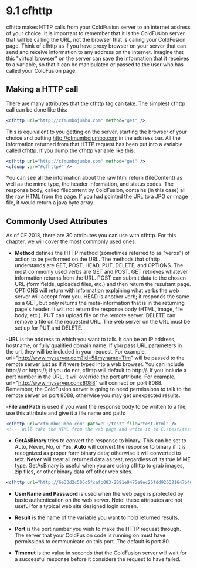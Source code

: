 # 9.1 cfhttp

cfhttp makes HTTP calls from your ColdFusion server to an internet
address of your choice. It is important to remember that it is the
ColdFusion server that will be calling the URL, not the browser that is
calling your ColdFusion page. Think of cfhttp as if you have proxy
browser on your server that can send and receive information to any
address on the internet. Imagine that this "virtual browser" on the
server can save the information that it receives to a variable, so that
it can be manipulated or passed to the user who has called your
ColdFusion page.

## Making a HTTP call

There are many attributes that the cfhttp tag can take. The simplest
cfhttp call can be done like this:

```cfml
<cfhttp url="http://cfmumbojumbo.com" method="get" />
```

This is equivalent to you getting on the server, starting the browser of
your choice and putting http://cfmumbojumbo.com in the address bar. All
the information returned from that HTTP request has been put into a
variable called cfhttp. If you dump the cfhttp variable like this:

```cfml
<cfhttp url="http://cfmumbojumbo.com" method="get" />
<cfdump var="#cfhttp#" />
```

You can see all the information about the raw html return (fileContent)
as well as the mime type, the header information, and status codes. The
response body, called filecontent by ColdFusion, contains (in this case)
all the raw HTML from the page. If you had pointed the URL to a JPG or
image file, it would return a java byte array.

## Commonly Used Attributes

As of CF 2018, there are 30 attributes you can use with cfhttp. For this
chapter, we will cover the most commonly used ones:

- **Method** defines the HTTP method (sometimes referred to as "verbs") of
action to be performed on the URL. The methods that cfhttp understands
are GET, POST, HEAD, PUT, DELETE, and OPTIONS. The most commonly used
verbs are GET and POST. GET retrieves whatever information returns from
the URL. POST can submit data to the chosen URL (form fields, uploaded
files, etc.) and then return the resultant page. OPTIONS will return
with information explaining what verbs the web server will accept from
you. HEAD is another verb; it responds the same as a GET, but only
returns the meta-information that is in the returning page's header. It
will not return the response body (HTML, image, file body, etc.). PUT
can upload file on the remote server. DELETE can remove a file on the
requested URL. The web server on the URL must be set up for PUT and
DELETE.

-**URL** is the address to which you want to talk. It can be an IP
address, hostname, or fully qualified domain name. If you pass URL
parameters in the url, they will be included in your request. For
example, url="http://www.myserver.com?id=5&myname=Tim" will be passed to
the remote server just as if it were typed into a web browser. You can
include http:// or https://; if you do not, cfhttp will default to
http://. If you include a port number in the URL, it will override the
port attribute. For example, url="http://www.myserver.com:8088" will
connect on port 8088. Remember, the ColdFusion server is going to need
permissions to talk to the remote server on port 8088, otherwise you may
get unexpected results.

-**File and Path** is used if you want the response body to be written to
a file; use this attribute and give it a file name and path:

```cfml
<cfhttp url="cfmumbojumbo.com" path="C:/test" file="test.html" />
<!--- Will take the HTML from the web page and write it to C:/test/test.html on your ColdFusion server. --->
```

- **GetAsBinary** tries to convert the response to binary. This can be set
to Auto, Never, No, or Yes. **Auto** will convert the response to binary
if it is recognized as proper form binary data; otherwise it will
converted to text. **Never** will treat all returned data as test,
regardless of its true MIME type. GetAsBinary is useful when you are
using cfhttp to grab images, zip files, or other binary data off other
web sites.

```cfml
<cfhttp url="http://6e33d2c506c5fcafb083-2091e9475e9ec26fdd926321647b46b0.r56.cf1.rackcdn.com/tim-bennadel.png" />
```

- **UserName and Password** is used when the web page is protected by
basic authentication on the web server. Note: these attributes are not
useful for a typical web site designed login screen.

- **Result** is the name of the variable you want to hold returned
results.

- **Port** is the port number you wish to make the HTTP request
through. The server that your ColdFusion code is running on must
have permissions to communicate on this port. The default is port 80.

- **Timeout** is the value in seconds that the ColdFusion server will
wait for a successful response before it considers the request to
have failed.
